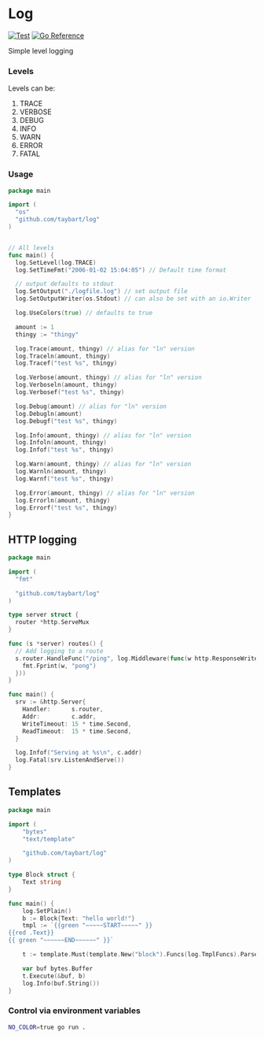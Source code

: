 # Log

[![Test](https://github.com/taybart/log/actions/workflows/test.yaml/badge.svg)](https://github.com/taybart/log/actions/workflows/test.yaml) [![Go Reference](https://pkg.go.dev/badge/github.com/taybart/log.svg)](https://pkg.go.dev/github.com/taybart/log)

Simple level logging

### Levels
Levels can be:
1)	TRACE
1)	VERBOSE
1)	DEBUG
1)	INFO
1)	WARN
1)	ERROR
1)	FATAL

### Usage

```go
package main

import (
  "os"
  "github.com/taybart/log"
)


// All levels
func main() {
  log.SetLevel(log.TRACE)
  log.SetTimeFmt("2006-01-02 15:04:05") // Default time format

  // output defaults to stdout
  log.SetOutput("./logfile.log") // set output file
  log.SetOutputWriter(os.Stdout) // can also be set with an io.Writer

  log.UseColors(true) // defaults to true

  amount := 1
  thingy := "thingy"

  log.Trace(amount, thingy) // alias for "ln" version
  log.Traceln(amount, thingy)
  log.Tracef("test %s", thingy)

  log.Verbose(amount, thingy) // alias for "ln" version
  log.Verboseln(amount, thingy)
  log.Verbosef("test %s", thingy)

  log.Debug(amount) // alias for "ln" version
  log.Debugln(amount)
  log.Debugf("test %s", thingy)

  log.Info(amount, thingy) // alias for "ln" version
  log.Infoln(amount, thingy)
  log.Infof("test %s", thingy)

  log.Warn(amount, thingy) // alias for "ln" version
  log.Warnln(amount, thingy)
  log.Warnf("test %s", thingy)

  log.Error(amount, thingy) // alias for "ln" version
  log.Errorln(amount, thingy)
  log.Errorf("test %s", thingy)
}
```

## HTTP logging

```go
package main

import (
  "fmt"

  "github.com/taybart/log"
)

type server struct {
  router *http.ServeMux
}

func (s *server) routes() {
  // Add logging to a route
  s.router.HandleFunc("/ping", log.Middleware(func(w http.ResponseWriter, r *http.Request) {
    fmt.Fprint(w, "pong")
  }))
}

func main() {
  srv := &http.Server{
    Handler:      s.router,
    Addr:         c.addr,
    WriteTimeout: 15 * time.Second,
    ReadTimeout:  15 * time.Second,
  }

  log.Infof("Serving at %s\n", c.addr)
  log.Fatal(srv.ListenAndServe())
}
```

## Templates

```go
package main

import (
	"bytes"
	"text/template"

	"github.com/taybart/log"
)

type Block struct {
	Text string
}

func main() {
	log.SetPlain()
	b := Block{Text: "hello world!"}
	tmpl := `{{green "~~~~~START~~~~~" }}
{{red .Text}}
{{ green "~~~~~~END~~~~~~" }}`

	t := template.Must(template.New("block").Funcs(log.TmplFuncs).Parse(tmpl))

	var buf bytes.Buffer
	t.Execute(&buf, b)
	log.Info(buf.String())
}
```

### Control via environment variables

```bash
NO_COLOR=true go run .
```

